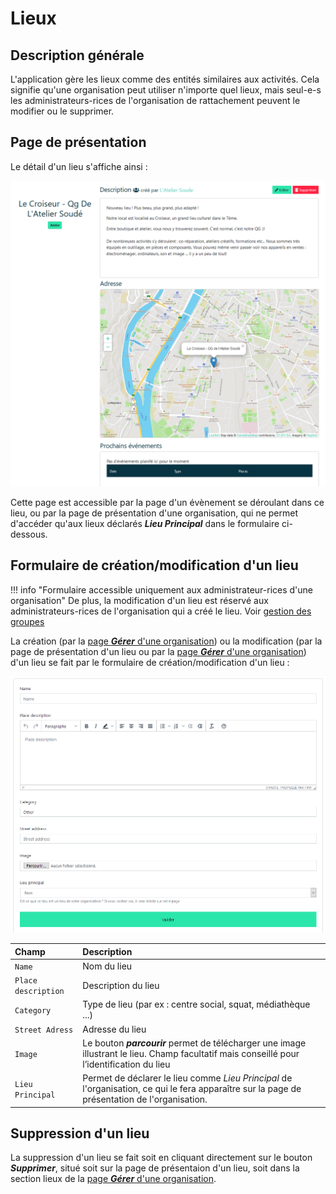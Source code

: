 # Lieux

## Description générale

L'application gère les lieux comme des entités similaires aux activités. Cela signifie qu'une organisation peut utiliser n'importe quel lieux, mais seul-e-s les administrateurs-rices de l'organisation de rattachement peuvent le modifier ou le supprimer.

## Page de présentation

Le détail d'un lieu s'affiche ainsi :

![Page lieu](assets/location/location-page.png)

Cette page est accessible par la page d'un évènement se déroulant dans ce lieu, ou par la page de présentation d'une organisation, qui ne permet d'accéder qu'aux lieux déclarés ***Lieu Principal*** dans le formulaire ci-dessous.

## Formulaire de création/modification d'un lieu

!!! info "Formulaire accessible uniquement aux administrateur-rices d'une organisation"
    De plus, la modification d'un lieu est réservé aux administrateurs-rices de l'organisation qui a créé le lieu. Voir [gestion des groupes]("organization/groups.md")


La création (par la [page ***Gérer*** d'une organisation](organization/manage.md#lieux)) ou la modification (par la page de présentation d'un lieu ou par la [page ***Gérer*** d'une organisation](organization/manage.md#lieux)) d'un lieu se fait par le formulaire de création/modification d'un lieu : 

![Formulaire lieu](assets/location/location-form.png)

| Champ | Description |
|:--|:--|
| ```Name``` | Nom du lieu |
| ```Place description``` | Description du lieu |
| ```Category``` | Type de lieu (par ex : centre social, squat, médiathèque ...) |
| ```Street Adress``` | Adresse du lieu |
| ```Image``` | Le bouton ***parcourir***  permet de télécharger une image illustrant le lieu. Champ facultatif mais conseillé pour l’identification du lieu |
| ```Lieu Principal ``` | Permet de déclarer le lieu comme _Lieu Principal_ de l'organisation, ce qui le fera apparaître sur la page de présentation de l'organisation. |


## Suppression d'un lieu

La suppression d'un lieu se fait soit en cliquant directement sur le bouton ***Supprimer***, situé soit sur la page de présentaion d'un lieu, soit dans la section lieux de la [page ***Gérer*** d'une organisation](organization/manage.md#lieux).
